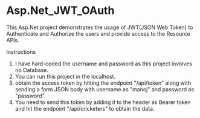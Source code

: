 # Asp.Net_JWT_OAuth
This Asp.Net project demonstrates the usage of JWT(JSON Web Token) to Authenticate and Authorize the users and provide access to the Resource APIs.

Instructions
1. I have hard-coded the username and password as this project involves no Database.
2. You can run this project in the localhost.
3. obtain the access token by hitting the endpoint "/api/token" along with sending a form JSON body with username as "manoj" and password as "password".
4. You need to send this token by adding it to the header as Bearer token and hit the endpoint "/api/cricketers" to obtain the data.
